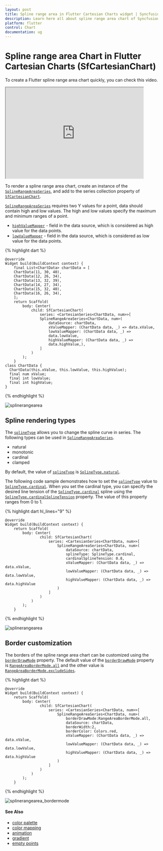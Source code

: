 ```yaml
---
layout: post
title: Spline range area in Flutter Cartesian Charts widget | Syncfusion 
description: Learn here all about spline range area chart of Syncfusion Flutter Cartesian Charts (SfCartesianChart) widget and more.
platform: flutter
control: Chart
documentation: ug
---
```


# Spline range area Chart in Flutter Cartesian Charts (SfCartesianChart)

To create a Flutter spline range area chart quickly, you can check this video.

<style>#flutterSplinerangecolumnChartTutorial{width : 90% !important; height: 300px !important }</style>
<iframe id='flutterSplinerangecolumnChartTutorial' src='https://www.youtube.com/embed/uSsKhlRzC2Q'></iframe>

To render a spline range area chart, create an instance of the [`SplineRangeAreaSeries`](https://pub.dev/documentation/syncfusion_flutter_charts/latest/charts/SplineRangeAreaSeries-class.html), and add to the series collection property of [`SfCartesianChart`](https://pub.dev/documentation/syncfusion_flutter_charts/latest/charts/SfCartesianChart/SfCartesianChart.html).


 [`SplineRangeAreaSeries`](https://pub.dev/documentation/syncfusion_flutter_charts/latest/charts/SplineRangeAreaSeries-class.html) requires two Y values for a point, data should contain high and low values. The high and low values specify the maximum and minimum ranges of a point.

* [`highValueMapper`](https://pub.dev/documentation/syncfusion_flutter_charts/latest/charts/CartesianSeries/highValueMapper.html) - field in the data source, which is considered as high value for the data points.
* [`lowValueMapper`](https://pub.dev/documentation/syncfusion_flutter_charts/latest/charts/CartesianSeries/lowValueMapper.html) - field in the data source, which is considered as low value for the data points.

{% highlight dart %} 

    @override
    Widget build(BuildContext context) {
        final List<ChartData> chartData = [
        ChartData(11, 30, 40),
        ChartData(12, 26, 34),
        ChartData(13, 32, 39),
        ChartData(14, 27, 34),
        ChartData(15, 32, 40),
        ChartData(16, 26, 34),
        ];
        return Scaffold(
            body: Center(
                child: SfCartesianChart(
                    series: <CartesianSeries<ChartData, num>>[
                    SplineRangeAreaSeries<ChartData, num>(
                        dataSource: chartData,
                        xValueMapper: (ChartData data, _) => data.xValue,
                        lowValueMapper: (ChartData data, _) =>
                        data.lowValue,
                        highValueMapper: (ChartData data, _) =>
                        data.highValue,),
                    ]
                )
            );
        }
    class ChartData {
      ChartData(this.xValue, this.lowValue, this.highValue);
      final num xValue;
      final int lowValue;
      final int highValue;
    }


{% endhighlight %}

![splinerangearea](cartesian-chart-types-images/splinerangearea.png)

##	Spline rendering types

The [`splineType`](https://pub.dev/documentation/syncfusion_flutter_charts/latest/charts/SplineSeries/splineType.html) allows you to change the spline curve in series. The following types can be used in [`SplineRangeAreaSeries`](https://pub.dev/documentation/syncfusion_flutter_charts/latest/charts/SplineRangeAreaSeries-class.html).

* natural
* monotonic
* cardinal
* clamped

By default, the value of [`splineType`](https://pub.dev/documentation/syncfusion_flutter_charts/latest/charts/SplineSeries/splineType.html) is [`SplineType.natural`](https://pub.dev/documentation/syncfusion_flutter_charts/latest/charts/SplineType.html).

The following code sample demonstrates how to set the [`splineType`](https://pub.dev/documentation/syncfusion_flutter_charts/latest/charts/SplineSeries/splineType.html) value to [`SplineType.cardinal`](https://pub.dev/documentation/syncfusion_flutter_charts/latest/charts/SplineType.html). When you set the cardinal type, you can specify the desired line tension of the [`SplineType.cardinal`](https://pub.dev/documentation/syncfusion_flutter_charts/latest/charts/SplineType.html) spline using the [`SplineType.cardinalSplineTension`](https://pub.dev/documentation/syncfusion_flutter_charts/latest/charts/SplineSeries/cardinalSplineTension.html) property. The value of this property ranges from 0 to 1.

{% highlight dart hl_lines="9" %} 

    @override
    Widget build(BuildContext context) {
        return Scaffold(
            body: Center(
                    child: SfCartesianChart(
                        series: <CartesianSeries<ChartData, num>>[
                            SplineRangeAreaSeries<ChartData, num>(
                                dataSource: chartData,
                                splineType: SplineType.cardinal,
                                cardinalSplineTension: 0.8,
                                xValueMapper: (ChartData data, _) => data.xValue,
                                lowValueMapper: (ChartData data, _) => data.lowValue,
                                highValueMapper: (ChartData data, _) => data.highValue
                            )
                        ]
                    )
                )
            );
        }

{% endhighlight %}

![splinerangearea](cartesian-chart-types-images/splinerangeareatype.png)

## Border customization

The borders of the spline range area chart can be customized using the [`borderDrawMode`](https://pub.dev/documentation/syncfusion_flutter_charts/latest/charts/SplineRangeAreaSeries/borderDrawMode.html) property. The default value of the [`borderDrawMode`](https://pub.dev/documentation/syncfusion_flutter_charts/latest/charts/SplineRangeAreaSeries/borderDrawMode.html) property is [`RangeAreaBorderMode.all`](https://pub.dev/documentation/syncfusion_flutter_charts/latest/charts/RangeAreaBorderMode.html) and the other value is [`RangeAreaBorderMode.excludeSides`](https://pub.dev/documentation/syncfusion_flutter_charts/latest/charts/RangeAreaBorderMode.html).

{% highlight dart %} 

    @override
    Widget build(BuildContext context) {
        return Scaffold(
            body: Center(
                    child: SfCartesianChart(
                        series: <CartesianSeries<ChartData, num>>[
                            SplineRangeAreaSeries<ChartData, num>(
                                borderDrawMode:RangeAreaBorderMode.all,
                                dataSource: chartData,
                                borderWidth:2,
                                borderColor: Colors.red,
                                xValueMapper: (ChartData data, _) => data.xValue,
                                lowValueMapper: (ChartData data, _) => data.lowValue,
                                highValueMapper: (ChartData data, _) => data.highValue
                            )
                        ]
                    )
                )
            );
        }

{% endhighlight %}

![splinerangearea_bordermode](cartesian-chart-types-images/splinerangearea_bordermode.png)

#### See Also

* [color palette](/flutter/cartesian-charts/series-customization#color-palette) 
* [color mapping](/flutter/cartesian-charts/series-customization#color-mapping-for-data-points)
* [animation](/flutter/cartesian-charts/series-customization#animation)
* [gradient](/flutter/cartesian-charts/series-customization#gradient-fill)
* [empty points](/flutter/cartesian-charts/series-customization#empty-points)